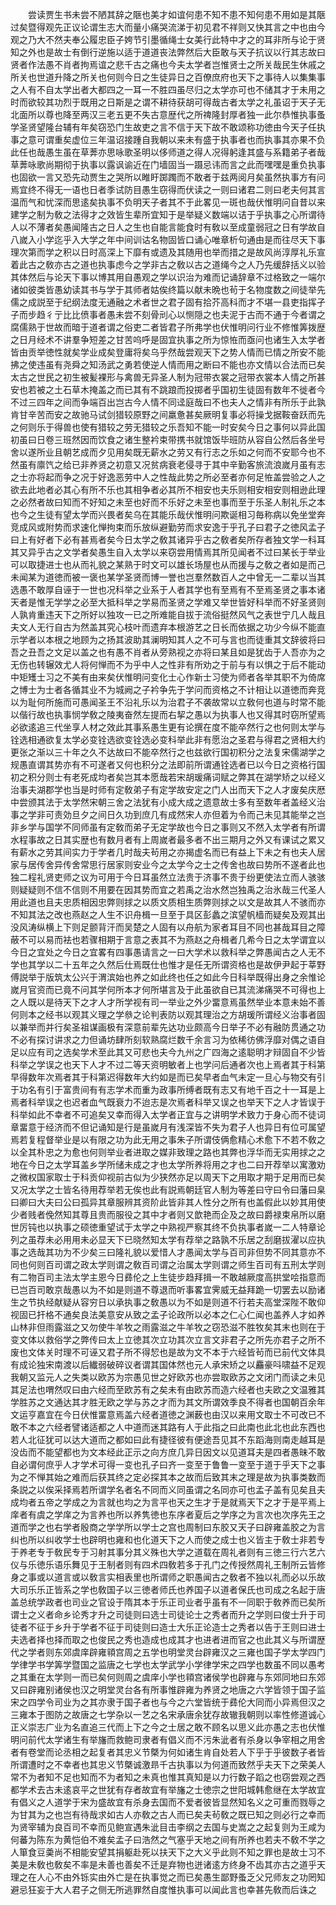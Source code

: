 <!-- { "loadSidebar": true } -->
　　尝读贾生书未尝不陋其辞之陿也美才如谊何患不知不患不知何患不用如是其陿过矣暨得观先正议论谓生志大而量小痛哭流涕于初见君不祥则又快其言之中也由今观之乃大不然夫奉公履忠臣子姱节引墨循绳士女美行此特中才之的耳非所与论于贤知之外也是故士有倒行逆施以适于道道丧法弊然后大臣敢与天子抗议以行其志故曰贤者作法愚不肖者拘焉谊之悲千古之痛也今夫太学者岂惟贤士之所关哉民生休戚之所关也世道升降之所关也何则今日之生徒异日之百僚庶府也天下之事待人以集集事之人有不自太学出者大都四之一耳一不胜四虽尽归之太学亦可也不储其才于未用之时而欲较其功烈于既用之日斯是之谓不耕待获胡可得哉古者太学之礼虽诏于天子无北面所以尊也降至两汉三老五更不失古意歴代之所禆隆封厚者独一此尔恭惟执事蚤学圣贤望隆台辅有年矣窃恐门生故吏之言不信于天下故不敢颂称功徳由今天子任执事之意可谓重矣虚位三年温诏接踵自我朝以来未有盛于执事者也而执事其亦果不负此任也哉愚生虽在草莾亦思咏歌圣明以侈师道之得人况得躬逢其盛与系籍弟子者哉草莾咏歌尚期彻于执事以露讽谕近在门墙固当一蹑忌讳而言之此而嘿嘿是重负执事也固欲一言又恐先动贾生之哭所以睢盱踯躅而不敢者于兹两阅月矣虽然执事方有问焉宜终不得无一语也日者季试防目愚生窃得而伏读之一则曰诸君二则曰老夫何其言温而气和忧深而思逺矣执事不负明天子者其不于此畧见一斑也哉伏惟明问自昔以来建学之制为敎之法得才之效皆生辈所宜知于是举疑义数端以诘于乎执事之心所谓待人以不薄者矣愚闻隆古之日人之生也自能言能食时有敎以至成童弱冠之日有学故自八嵗入小学迄乎入大学之年中间训诂名物固皆口诵心唯章析句通由是而往尽天下事理次第而学之积以日时高深上下靡有或遗及其随用也举而措之是故风尚淳厚礼乐宣着此古之敎亦古之道也执事虑今之学非古之敎以古之道绳今之人乃先缓辞括义以验其体然后与论天下事以博其用自愚观之学以识治为难而记诵辞章不过格致之一端尔诸如彼类皆愚幼读其书与学于其师者姑俟终篇以献未晩也茍于名物度数之间徒举先儒之成説至于纪纲法度无通融之术者世之君子固有拾芥高科而才不堪一县吏指挥孑子而步趋彳亍比比偾事者愚未尝不刻骨刓心以恻隠之也夫泥于古而不通于今者谓之腐儒熟于世故而暗于道者谓之俗吏二者皆君子所弗学也伏惟明问行业不修惟筭拨歴之日月经术不讲羣争短差之甘苦呜呼是固宜执事之所为惊恠而亟问也诸生入太学者皆由贡举徳性就矣学业成矣登庸将矣乌乎然哉尝观天下之势人情而已情之所安不能拂之使违虽有尧舜之知汤武之勇若使逆人情而用之断曰不能也亦文情以合法而已矣太古之世民之初生被髪裸形与禽兽无异圣人制为冠带衣裳之冠带衣裳本人情之所甚安也若被之土石草木掩盖之而已其有不跳踉而投掷者乎国初生徒固有数年不徙者今不过三四年之间而争端百出岂古今人情不同迳庭哉曰不也夫人之情非有所乐于此孰肯甘辛苦而安之故驰马试剑猎较原野之间羸惫甚矣厥明复事必将操戈据鞍奋跃而先之何则乐于得兽也使有猎较之劳无猎较之乐吾知不能一时安矣今日之事何以异此国初虽曰日卷三班然因而饮食之诸生整衿束带携书就馆饭毕班防从容自公然后各坐号舍以遂所业且朝艺成而夕见用矣既无薪水之劳又有行志之乐如之何而不安耶今也不然虽有廪饩之给已非养贤之初意又况贫病衰老侵寻于其中辛勤客旅流浪嵗月虽有志之士亦将起而争之况于好逸恶劳中人之性哉此势之所必至者亦何足恠盖尝验之人之欲去此地者必其心有所不乐也其相争者必其所不相安也夫乐则相安相安则相逊此理之必然者故曰知而不好知之未至也好而不乐好之未至也事而至于乐圣人制礼乐之本也今之生徒有望太学而兴畏者矣乌在其能乐哉伏惟明问欺诞相习毎称病以免坐堂奔竞成风或附势而求速化惮拘束而乐放纵避勤劳而求安逸于乎孔子曰君子之徳风孟子曰上有好者下必有甚焉者矣今日太学之敎其诸异乎古之敎者矣所存者独文学一科耳其又异乎古之文学者矣愚生自入太学以来窃尝用情焉其所见闻者不过曰某长于举业可以取捷进士也从而礼貌之某熟于时文可以雄长场屋也从而援与之敎之者如是而己未闻某为道徳而被一褒也某学圣贤而博一誉也岂羣然数百人之中曾无一二辈以当其选愚不敢厚自诬于一世也况科举之业系于人者其学也有至焉有不至焉圣贤之事本诸天者是惟无学学之必至大抵科举之学易而圣贤之学难又举世皆好科举而不好圣贤则人孰肯重违天下之所好以独攻一已之所难能自拔于流俗挺然风气之表世宁几人哉且夫文人无行自古为然盖其究心枝叶而遗弃本根游艺之日长而依据之功少今纵不能直示学者以本根之地顾为之扬其波助其澜明知其人之不可与言也而徒重其文辞彼将曰吾之丑吾之文足以盖之也有愚不肖者从旁熟视之亦将曰某且如是犹齿于人吾亦为之无伤也转辗效尤人将何惮而不为乎中人之性非有所劝之于前与有以惧之于后不能动中矩矱士习之不美有由来矣伏惟明问变化士心作新士习使为师者各举其职不为倚席之博士为士者各循其业不为城阙之子衿争先于学问而资格之不计相让以道徳而奔竞以为耻何所施而可愚闻圣王不沿礼乐以为治君子不袭故常以立敎何也道与时常不能以偕行故也执事悯学敎之陵夷奋然左提而右挈之愚以为执事人也又得其时窃所望焉必欲逺追三代坐享人材之效此其事系愚生更有论撰在度不能卒然行之也何则太学与铨选相通欲复太学必变铨选欲变铨选必变科举此非有愿治之圣君与得君之贤相大约更张之渐以三十年之久不达故曰不能卒然行之也兹欲行国初积分之法复宋儒湖学之规愚直谓其势亦有不可遂者又何也积分之法即前所谓通铨选者已以今日之资格行国初之积分则士有老死成均者矣岂其本愿哉若宋胡瑗痛词赋之弊其在湖学矫之以经义治事夫湖郡学也当是时师有定敎弟子有定学故安定之门人出而天下之人才废矣庆厯中尝颁其法于太学然宋朝三舍之法犹有小成大成之遗意故士多有至数年者盖经义治事之学非可责効旦夕之间日久功到庶几有成然宋人亦但着为令而己未见其能举之岂非乡学与国学不同师虽有定敎而弟子无定学故也今日之事则又不然入太学者有所谓水程事故之日其实歴也有数月者有上周嵗者最多者不出三期月之外又有课试之累又有薪水之劳其间实力于学者几时哉夫茍用之亦揭虚名而已有益上下未之有也夫人居家与居传舍异传舍常思行居家则安业今之太学今之士之传舍也故曰势所不遂者此也独二程礼贤吏师之议为可用于今日耳虽然立法贵于济事不贵于纷更使法立而人骇骇则疑疑则不信不信则不用要在因其势而宜之若禹之治水然岂独禹之治氷哉三代圣人用此道也且夫忠质相因忠弊则捄之以质文质相生质弊则捄之以文是故其人不骇而亦不知其法之改也燕赵之人生不识舟楫一旦至于具区彭蠡之滨望帆樯而疑矣及观其出没风涛纵横上下则足颤背汗而吴楚之人固有以舟航为家者耳目不同也甚哉耳目之障蔽不可以易而袪也若骤相期于言意之表其不为燕赵之舟楫者几希今日之太学谓宜以今日之宜处之今日之宜畧有四事愚请言之一曰大学术以救科举之弊愚闻古之人无不学也其学以二十五年之久然后仕焉既仕也惟才是任无所谓资格也是故伊尹起于莘野傅説举于版筑太公兴于渭滨始也养之如此终也任之如此今日科举既得出身之余惟论嵗月官资而已竟不问其学何所本才何所堪言及于此虽欲自已其流涕痛哭不可得也上之人既以是待天下之才人才所学视有司一举业之外少畱意焉虽然举业本意未始不善何则本之经书以观其义理之学叅之论判表防以观其理治之方胡瑗所谓经义治事者固以兼举而并行矣圣祖谋画极有深意前辈先达功业颇高今日举子不必有融防贯通之功不必有探讨讲求之力但诵坊肆所刻软熟腐烂数千余言习为依稀彷佛浮靡对偶之语自足以应有司之选矣学术至此其又可悲也夫今九州之广四海之逺聪明才辩固自不少皆科举之学误之也天下人才不过二等天资明敏者上也学问后通者次也上焉者其于科第早得数年次焉者其于科第迟得数年大约如是而已矣早者血气未定一旦心与物交有引于功名有引于富贵间有有志学术而重为政事所缚者既有志又有地千百之十一耳是上焉者科举误之也迟者血气既衰力不迨志是次焉者科举又误之也举天下之人才皆误于科举如此不幸者不可追矣又幸而得入太学者正宜与之讲明学术致力于身心而不徒词章畱意于经济而不但记诵知是行是虽嵗月有浅深皆不失为君子人也异日有位可属望焉若复程督举业是以有限之功为此无用之事朱子所谓伎俩愈精心术愈下不若不敎之以全其朴忠之为愈也何则举业者进取之媒非致理之路也其弊也浮华而无实用捄之之地在今日之太学耳盖乡学所储未成之才也太学所养将用之才也二曰开荐举以寓激劝之微权国家取士于科贡仰视前古似为少狭然亦足以周天下之用取才期于足用而已矣又况太学之士皆名待用荐举若无俟也此有説焉朝廷官人制为等差曰守曰令曰藩曰臬曰卿曰大夫曰公曰孤异其章服辨其资阶此皆非其人性分之所有也盖假此以妙其用使少者贱者俛然知其尊且贵而服役之其中才者则又歆艳而企及之故曰爵禄束帛所以磨世厉钝也以执事之硕徳重望试于太学之中熟视严察其终不负执事者嵗一二人特章论列之虽荐未必用用未必显天下已晓然知太学有荐举之路孰不乐居之刮磨拔濯以应执事之选哉其功为不少矣三曰隆礼貌以爱惜人才愚闻太学与百司非但势不同其意亦不同也何则百司谓之政太学则谓之敎百司谓之治属太学则谓之师生百司有五刑太学则有二物百司主法太学主恩今日彞伦之上生徒步趋拜揖一不敢越厥度高拱堂哙指意而已岂百司敢京哉愚以为不如是则道不尊退而听事畧宜霁威无益拜跪一切罢去以励诸生之节执经献疑从容穷日以承执事之敎愚以为不如是则道不行若夫高堂深陛不敢仰视固已扞格不通矣良法美意安从致之孟子论政所以必本之仁心仁闻也盖养人才如养山林非但雨露滋之又勿使牛羊牧之雨露滋之牛羊牧之窃恐滋不胜牧矣其末也则在于变文体以救俗学之弊传曰太上立徳其次立功其次立言文非君子之所先亦君子之所不废也文体关时理不可诬又君子所不得恝也是故为文不本于六经皆茍而已前代文体具有成论独宋南渡以后纎弱破碎议者谓其国体然也元人承宋矫之以麤豪呌啸益不足观我朝又监元人之失类以欧苏为宗愚见世之好欧苏也亦尝取欧苏之文闭门而读之未见其足法也喟然叹曰由六经而至欧苏有之矣未有由欧苏而造六经者也夫欧之文温雅其学胜苏之文通达其才胜无欧之学与苏之才而为其文所谓效季良不得者也国朝百余年文运亨嘉宜在今日伏惟畱意焉盖六经者道徳之渊薮也由汉以来用文取士不可改已不敢不本之六经者譬诸适都之人中道而迷其路有人于此指之曰此南也此北也此东西也若人北征犹可以达大道而之都如曰此有捷径彼有便途吾见其不东蹈海则南走越耳是没齿而不能望都也为文本经此正示之向方庶几异日因文以见道耳夫是四者愚昧不敢自必谓何庶乎人才学术可得一变也孔子曰齐一变至于鲁鲁一变至于道于乎天下之事为之不惮其始之难而后获其终之定必探其本之故而后致其末之理是故为执事类数而条説之以俟采择焉若所谓学名者名不同而义同虽谓之名同亦可也孟子盖有见矣且夫成均者五帝之学成之为言就也均之为言平也天之生才于是就焉天下之才于是平焉上庠者有虞之学庠之为言养也所以养隽徳也东序者夏后之学序之为言次也次序先王之道而学之也右学者殷商之学学所以学士之宫也周制曰东胶又天子曰辟雍盖胶之为言纠也所以纠收学士也辟明也雍和也化道天下之人而使之成士也义皆主于敎士非若专于养老专于敎民专于习射其事分其义殊也大学之道载在周礼者则有三徳三行六艺六仪与乐徳乐语乐舞见于王制者则有四术四敎若多于孔门之传授然周礼王制所云皆修身之事或以道言或以敎言实相表里也所谓师之职愚闻古之敎者不独以礼而必以乐故大司乐乐正皆系之学也敎国子以三徳者师氏也养国子以道者保氏也司成之名起于唐盖总统学政者也司业之官设于隋其本于乐正司业者乎虽有不一同职于敎养而已矣所谓士之义者命乡论秀才升之司徒则曰选士司徒论士之秀者而升之学则曰俊士升于司徒者不征于乡升于学者不征于司徒则曰造士大乐正论造士之秀者以告于王则曰进士夫选者择也择而取之也俊民之秀也造成也成其才也进者进而官之也此其义与所谓歴代之学者则东郊虞庠辟雍頖宫周之五学也明堂灵台辟雍汉之三雍也国子学太学四门学律学书学筭学暨国之监唐之七学也太学武学小学律学宋之四学也数虽不同以愚考之其重在太学则一而已矣何则周之虞庠小学也頖宫诸侯学也辟雍与东郊同地曰东郊又曰辟雍别诸侯也汉之明堂灵台各有所事惟辟雍为养贤之地唐之六学皆领于国子监宋之四学令司业为之其亦隶于国子者也与今之六堂皆统于彞伦大同而小异焉但汉之三雍本于图防之故唐之七学杂以一艺之名宋承唐余犹存故辙我朝则以率性修道诚心正义崇志广业为名直追三代而上下之今之士居之敢不顾名以思义此亦愚之志也伏惟明问前代太学诸生有举旛而救鲍司隶者有倡义而不污朱泚者有杀身以争宰相之用舍者有卷堂而论丞相之起复者其忠义节槩为何如诸生肯自处若人下乎于乎彼数子者皆所谓遭时之不幸者也其忠义节槩诚激昻千古执事以为何道而致然乎夫天下之荣美人常不为者知不足也知而不为者知之未真也惟其真知是以力行数子蹈之也窃尝观之西都学术去古未逺哀平之世犹有存者故宜有举旛之士徳宗之世阳城韩愈继在太学故宜有倡义之人道学于宋为盛故宜有杀身去国而不爱者彼皆显然知名义之可重而戮辱之为甘其为之也岂有待哉求如古人亦敎之古人而已矣夫茍敎之既已知之则必行之幸而为贤宰辅为良百司不幸而见鲍宣遇朱泚目击李纲之去国与史嵩之之起复则为王咸为何蕃为陈东为黄恺伯不难矣孟子曰浩然之气塞乎天地之间有所养也若夫不敎不学之人箪食豆羮尚不相能安望其捐躯赴死以扶天下之大义乎此则不知之罪也是故士习不美是未敎也敎矣不率是未善也善矣不迁是弃物也迸诸逺方终身不齿其亦古之道乎天理之在人心不由外铄实由外亡是在执事觉之而已矣愚生鄙野蚤乏父兄师友之功罔知避忌狂妄于大人君子之侧无所逃罪然自度惟执事可以闻此言也幸甚先敎而后诛之
